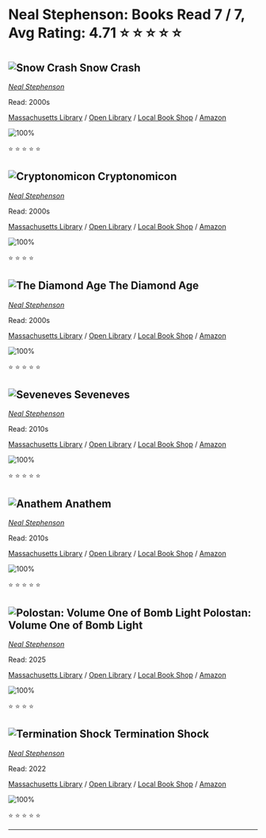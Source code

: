 # Neal Stephenson:  Books Read 7 / 7, Avg Rating: 4.71 :star: :star: :star: :star: :star:

## ![Snow Crash](https://covers.openlibrary.org/b/id/392508-M.jpg) Snow Crash
*[Neal Stephenson](../authors/NealStephenson)*

Read: 2000s

[Massachusetts Library](https://library.minlib.net/search/i=9780553380958) / [Open Library](https://openlibrary.org/isbn/9780553380958) / [Local Book Shop](https://bookshop.org/book/9780553380958) / [Amazon](https://amazon.com/dp/055308853X)

![100%](https://geps.dev/progress/100) 

:star: :star: :star: :star: :star:

## ![Cryptonomicon](https://covers.openlibrary.org/b/id/6424001-M.jpg) Cryptonomicon
*[Neal Stephenson](../authors/NealStephenson)*

Read: 2000s

[Massachusetts Library](https://library.minlib.net/search/i=9788466616447) / [Open Library](https://openlibrary.org/isbn/9788466616447) / [Local Book Shop](https://bookshop.org/book/9788466616447) / [Amazon](https://amazon.com/dp/0380788624)

![100%](https://geps.dev/progress/100) 

:star: :star: :star: :star:

## ![The Diamond Age](https://covers.openlibrary.org/b/id/8598269-M.jpg) The Diamond Age
*[Neal Stephenson](../authors/NealStephenson)*

Read: 2000s

[Massachusetts Library](https://library.minlib.net/search/i=9783442451548) / [Open Library](https://openlibrary.org/isbn/9783442451548) / [Local Book Shop](https://bookshop.org/book/9783442451548) / [Amazon](https://amazon.com/dp/0670864145)

![100%](https://geps.dev/progress/100) 

:star: :star: :star: :star: :star:

## ![Seveneves](https://covers.openlibrary.org/b/id/9295719-M.jpg) Seveneves
*[Neal Stephenson](../authors/NealStephenson)*

Read: 2010s

[Massachusetts Library](https://library.minlib.net/search/i=9780008132521) / [Open Library](https://openlibrary.org/isbn/9780008132521) / [Local Book Shop](https://bookshop.org/book/9780008132521) / [Amazon](https://amazon.com/dp/0062190377)

![100%](https://geps.dev/progress/100) 

:star: :star: :star: :star: :star:

## ![Anathem](https://covers.openlibrary.org/b/id/6304233-M.jpg) Anathem
*[Neal Stephenson](../authors/NealStephenson)*

Read: 2010s

[Massachusetts Library](https://library.minlib.net/search/i=9780061701320) / [Open Library](https://openlibrary.org/isbn/9780061701320) / [Local Book Shop](https://bookshop.org/book/9780061701320) / [Amazon](https://amazon.com/dp/006166815X)

![100%](https://geps.dev/progress/100) 

:star: :star: :star: :star: :star:

## ![Polostan: Volume One of Bomb Light](https://covers.openlibrary.org/b/id/15087684-M.jpg) Polostan: Volume One of Bomb Light
*[Neal Stephenson](../authors/NealStephenson)*

Read: 2025

[Massachusetts Library](https://library.minlib.net/search/i=9780062334527) / [Open Library](https://openlibrary.org/isbn/9780062334527) / [Local Book Shop](https://bookshop.org/book/9780062334527) / [Amazon](https://amazon.com/dp/0062334492)

![100%](https://geps.dev/progress/100) 

:star: :star: :star: :star:

## ![Termination Shock](https://covers.openlibrary.org/b/isbn/9780063028050-M.jpg) Termination Shock
*[Neal Stephenson](../authors/NealStephenson)*

Read: 2022

[Massachusetts Library](https://library.minlib.net/search/i=9780063028050) / [Open Library](https://openlibrary.org/isbn/9780063028050) / [Local Book Shop](https://bookshop.org/book/9780063028050) / [Amazon](https://amazon.com/dp/0063028050)

![100%](https://geps.dev/progress/100) 

:star: :star: :star: :star: :star:

---
